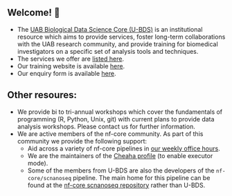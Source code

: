 ## Welcome! 👋

* The [UAB Biological Data Science Core (U-BDS)](https://www.uab.edu/cores/ircp/bds) is an institutional resource which aims to provide services, foster long-term collaborations with the UAB research community, and provide training for biomedical investigators on a specific set of analysis tools and techniques.
* The services we offer are [listed here](https://www.uab.edu/cores/ircp/bds-services).
* Our training website is available [here](https://u-bds.github.io/training_guides/).
* Our enquiry form is available [here](https://www.wrike.com/frontend/requestforms/index.html?token=eyJhY2NvdW50SWQiOjQ2ODk3ODQsInRhc2tGb3JtSWQiOjUxMTIyNn0JNDc3OTg5MTE1NzQxNwlkNDgyOTg3Zjc0N2YyYmE4YWE3YThiYjVmNjQ3NzM1MzYyMTM5ZDlmN2I4NTU2NWZkZDZiMWY4MDg4MTJmYzI2).

## Other resoures:

* We provide bi to tri-annual workshops which cover the fundamentals of programming (R, Python, Unix, git) with current plans to provide data analysis workshops. Please contact us for further information.
* We are active members of the nf-core community. As part of this community we provide the following support:
  * Aid across a variety of nf-core pipelines in [our weekly office hours](https://www.uab.edu/cores/ircp/bds-training-and-outreach).
  * We are the maintainers of the [Cheaha profile](https://github.com/nf-core/configs/blob/master/docs/cheaha.md) (to enable executor mode).
  * Some of the members from U-BDS are also the developers of the `nf-core/scnanoseq` pipeline. The main home for this pipeline can be found at the [nf-core scnanoseq repository](https://github.com/nf-core/scnanoseq) rather than U-BDS.



